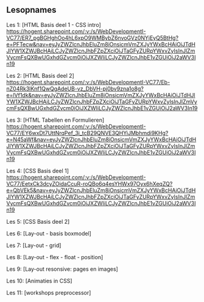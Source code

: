 ## Lesopnames


Les 1: [HTML Basis deel 1 - CSS intro]   
https://hogent.sharepoint.com/:v:/s/WebDevelopmentI-VC77/ER7_pgBGHghOo4hL6xpO9WMBybZ6nvoGVz0NYjEyQ5BtHg?e=PFTecw&nav=eyJyZWZlcnJhbEluZm8iOnsicmVmZXJyYWxBcHAiOiJTdHJlYW1XZWJBcHAiLCJyZWZlcnJhbFZpZXciOiJTaGFyZURpYWxvZyIsInJlZmVycmFsQXBwUGxhdGZvcm0iOiJXZWIiLCJyZWZlcnJhbE1vZGUiOiJ2aWV3In19

Les 2: [HTML Basis deel 2]
https://hogent.sharepoint.com/:v:/s/WebDevelopmentI-VC77/Eb-nZ04Rk3lKnf1QwQgAdeUB-vz_DbVH-pj0bv9zna1o8g?e=lVf1dk&nav=eyJyZWZlcnJhbEluZm8iOnsicmVmZXJyYWxBcHAiOiJTdHJlYW1XZWJBcHAiLCJyZWZlcnJhbFZpZXciOiJTaGFyZURpYWxvZyIsInJlZmVycmFsQXBwUGxhdGZvcm0iOiJXZWIiLCJyZWZlcnJhbE1vZGUiOiJ2aWV3In19


Les 3: [HTML Tabellen en Formulieren]
https://hogent.sharepoint.com/:v:/s/WebDevelopmentI-VC77/EY6wxDt7UttNrqPef_3i_tcB29QNVE3QHYiJMbhmdi9KHg?e=N45aWf&nav=eyJyZWZlcnJhbEluZm8iOnsicmVmZXJyYWxBcHAiOiJTdHJlYW1XZWJBcHAiLCJyZWZlcnJhbFZpZXciOiJTaGFyZURpYWxvZyIsInJlZmVycmFsQXBwUGxhdGZvcm0iOiJXZWIiLCJyZWZlcnJhbE1vZGUiOiJ2aWV3In19


Les 4: [CSS Basis deel 1]
https://hogent.sharepoint.com/:v:/s/WebDevelopmentI-VC77/EetxCk3dcyZOidaCcuR-roQBo6q4esYHWx97Oyx6hXeqZQ?e=QbVEk5&nav=eyJyZWZlcnJhbEluZm8iOnsicmVmZXJyYWxBcHAiOiJTdHJlYW1XZWJBcHAiLCJyZWZlcnJhbFZpZXciOiJTaGFyZURpYWxvZyIsInJlZmVycmFsQXBwUGxhdGZvcm0iOiJXZWIiLCJyZWZlcnJhbE1vZGUiOiJ2aWV3In19


Les 5: [CSS Basis deel 2]



Les 6: [Lay-out - basis boxmodel]


Les 7: [Lay-out - grid]



Les 8: [Lay-out - flex - float - position]



Les 9: [Lay-out resonsive: pages en images]



Les 10: [Animaties in CSS]



Les 11: [workshops preprocessor]




